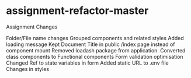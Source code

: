 # assignment-refactor-master

Assignment Changes

Folder/File name changes
Grouped components and related styles
Added loading message
Kept Document Title in public /index page instead of component mount
Removed loadash package from application.
Converted class components to Functional components
Form validation optimisation
Changed Ref to state variables in form
Added static URL to .env file
Changes in styles

